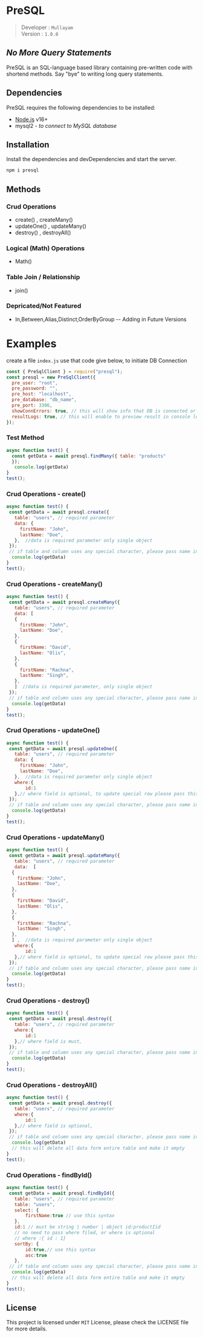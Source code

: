 # PreSQL
> Developer : `Mullayam`<br>
> Version : `1.0.0`

## _No More Query Statements_

PreSQL is an SQL-language based library containing pre-written code with shortend methods. Say "bye" to writing long query statements.

## Dependencies
PreSQL requires the following dependencies to be installed:

-   [Node.js](https://nodejs.org/) v16+
-   mysql2 - _to connect to MySQL database_

## Installation
Install the dependencies and devDependencies and start the server.
```sh
npm i presql
```
## Methods
### Crud Operations

- create() , createMany() 
- updateOne() , updateMany()
- destroy() , destroyAll()

### Logical (Math) Operations
- Math()
### Table Join / Relationship
- join()
 ### Depricated/Not Featured 
- In,Between,Alias,Distinct,OrderByGroup -- Adding in Future Versions
# Examples

 create a file `index.js`  use that code give below, to initiate DB Connection
``` js
const { PreSqlClient } = require("presql");
const presql = new PreSqlClient({
  pre_user: "root",
  pre_password: "",
  pre_host: "localhost",
  pre_database: "db_name",
  pre_port: 3306,
  showConnErrors: true, // this will show info that DB is connected or not , by default is false
  resultLogs: true, // this will enable to preview result in console log , by default is false
});

```
###  Test Method 
``` javascript
async function test() {
  const getData = await presql.findMany({ table: "products"
  });
   console.log(getData)
}
test();
```
 ###  Crud Operations - create()
 ``` javascript
async function test() {
  const getData = await presql.create({
    table: "users", // required parameter
    data: {
      firstName: "John",
      lastName: "Doe",
    },  //data is required parameter only single object
  });
  // if table and column uses any special character, please pass name in cammelCase e.g first_name to firstName
   console.log(getData)
}
test();
```
###  Crud Operations - createMany()
 ``` javascript
async function test() {
  const getData = await presql.createMany({
    table: "users", // required parameter
    data: [
    {
      firstName: "John",
      lastName: "Doe",
    },
    {
      firstName: "David",
      lastName: "Olis",
    },
    {
      firstName: "Rachna",
      lastName: "Singh",
    },
    ]  //data is required parameter, only single object
  });
  // if table and column uses any special character, please pass name in cammelCase e.g first_name to firstName
   console.log(getData)
}
test();
```
 ###  Crud Operations - updateOne()
 ``` javascript
async function test() {
  const getData = await presql.updateOne({
    table: "users", // required parameter
    data: {
      firstName: "John",
      lastName: "Doe",
    },  //data is required parameter only single object
    where:{
        id:1
    },// where field is optional, to update special row please pass this field
  });
  // if table and column uses any special character, please pass name in cammelCase e.g first_name to firstName
   console.log(getData)
}
test();
```
###  Crud Operations - updateMany()
 ``` javascript
async function test() {
  const getData = await presql.updateMany({
    table: "users", // required parameter
    data:  [
   {
     firstName: "John",
     lastName: "Doe",
   },
   {
     firstName: "David",
     lastName: "Olis",
   },
   {
     firstName: "Rachna",
     lastName: "Singh",
   },
   ] ,  //data is required parameter only single object
    where:{
        id:1
    },// where field is optional, to update special row please pass this field
  });
  // if table and column uses any special character, please pass name in cammelCase e.g first_name to firstName
   console.log(getData)
}
test();
```
 ###  Crud Operations - destroy()
 ``` javascript
async function test() {
  const getData = await presql.destroy({
    table: "users", // required parameter
    where:{
        id:1
    },// where field is must, 
  });
  // if table and column uses any special character, please pass name in cammelCase e.g first_name to firstName
   console.log(getData)
}
test();
```
 ###  Crud Operations - destroyAll()
 ``` javascript
async function test() {
  const getData = await presql.destroy({
    table: "users", // required parameter
    where:{
        id:1
    },// where field is optional, 
  });
  // if table and column uses any special character, please pass name in cammelCase e.g first_name to firstName
   console.log(getData)
   // this will delete all data form entire table and make it empty
}
test();
```
 ###  Crud Operations - findById()
 ``` javascript
async function test() {
  const getData = await presql.findById({
    table: "users", // required parameter
    table: "users",
    select: {
        firstName:true // use this syntax
    },
    id:1 // must be string | number | object id:productIid
    // no need to pass where filed, or where is optional
    // where :{ id : 1}
    sortBy: {
        id:true,// use this syntax
        asc:true
    },
  // if table and column uses any special character, please pass name in cammelCase e.g first_name to firstName
   console.log(getData)
   // this will delete all data form entire table and make it empty
}
test();
```

## License
This project is licensed under `MIT` License, please check the LICENSE file for more details.
